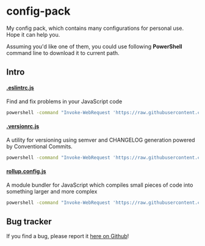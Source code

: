 # config-pack

My config pack, which contains many configurations for personal use. Hope it can help you.

Assuming you'd like one of them, you could use following **PowerShell** command line to download it to current path.

## Intro

#### [.eslintrc.js](https://github.com/eslint/eslint)

Find and fix problems in your JavaScript code

```bash
powershell -command "Invoke-WebRequest 'https://raw.githubusercontent.com/zixiCat/config-pack/master/.eslintrc.js' -OutFile '.eslintrc.js'"
```

#### [.versionrc.js](https://github.com/conventional-changelog/standard-version)

A utility for versioning using semver and CHANGELOG generation powered by Conventional Commits.

```bash
powershell -command "Invoke-WebRequest 'https://raw.githubusercontent.com/zixiCat/config-pack/master/.versionrc.js' -OutFile '.versionrc.js'"
```

#### [rollup.config.js](https://github.com/rollup/rollup)

A module bundler for JavaScript which compiles small pieces of code into something larger and more complex

```bash
powershell -command "Invoke-WebRequest 'https://raw.githubusercontent.com/zixiCat/config-pack/master/rollup.config.js' -OutFile 'rollup.config.js'"
```


## Bug tracker

If you find a bug, please report it [here on Github](https://github.com/zixiCat/config-pack/issues)!
